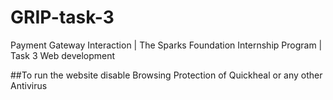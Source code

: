 # GRIP-task-3
Payment Gateway Interaction | The Sparks Foundation Internship Program | Task 3 Web development  

##To run the website disable Browsing Protection of Quickheal or any other Antivirus
